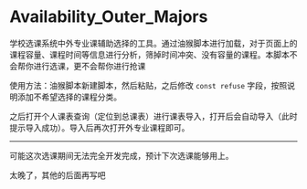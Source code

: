 # Availability_Outer_Majors

学校选课系统中外专业课辅助选择的工具。通过油猴脚本进行加载，对于页面上的课程容量、课程时间等信息进行分析，筛掉时间冲突、没有容量的课程。本脚本不会帮你进行选课，更不会帮你进行抢课

使用方法：油猴脚本新建脚本，然后粘贴，之后修改 `const refuse` 字段，按照说明添加不希望选择的课程分类。

之后打开个人课表查询（定位到总课表）进行课表导入，打开后会自动导入（此时提示导入成功）。导入后再次打开外专业课程即可。

---

可能这次选课期间无法完全开发完成，预计下次选课能够用上。

太晚了，其他的后面再写吧